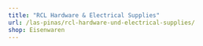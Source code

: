 ```yaml
---
title: "RCL Hardware & Electrical Supplies"
url: /las-pinas/rcl-hardware-und-electrical-supplies/
shop: Eisenwaren
---
```

